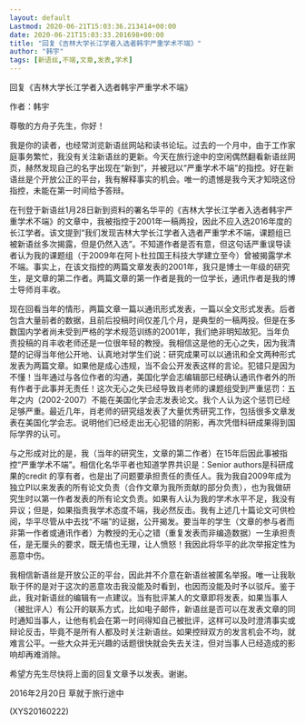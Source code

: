```yaml
---
layout: default
Lastmod: 2020-06-21T15:03:36.213414+00:00
date: 2020-06-21T15:03:33.201698+00:00
title: "回复《吉林大学长江学者入选者韩宇严重学术不端》"
author: "韩宇"
tags: [新语丝,不端,文章,发表,学术]
---
```


回复《吉林大学长江学者入选者韩宇严重学术不端》

作者：韩宇

尊敬的方舟子先生，你好！

我是你的读者，也经常浏览新语丝网站和读书论坛。过去的一个月中，由于工作家庭事务繁忙，我没有关注新语丝的更新。今天在旅行途中的空闲偶然翻看新语丝网页，赫然发现自己的名字出现在“新到”，并被冠以“严重学术不端”的指控。好在新语丝是个开放公正的平台，我有解释事实的机会。唯一的遗憾是我今天才知晓这份指控，未能在第一时间给予答辩。

在刊登于新语丝1月28日新到资料的署名华平的《吉林大学长江学者入选者韩宇严重学术不端》的文章中，我被指控于2001年一稿两投，因此不应入选2016年度的长江学者。该文提到“我们发现吉林大学长江学者入选者严重学术不端，课题组已被新语丝多次揭露，但是仍然入选”。不知道作者是否有意，但这句话严重误导读者认为我的课题组（于2009年在阿卜杜拉国王科技大学建立至今）曾被揭露学术不端。事实上，在该文指控的两篇文章发表的2001年，我只是博士一年级的研究生，是文章的第二作者。两篇文章的第一作者是我的一位学长，通讯作者是我的博士导师肖丰收。

现在回看当年的情形，两篇文章一篇以通讯形式发表，一篇以全文形式发表。后者包含大量前者的数据，且前后投稿时间仅差几个月，是典型的一稿两投。但是在多数国内学者尚未受到严格的学术规范训练的2001年，我们绝非明知故犯。当年负责投稿的肖丰收老师还是一位很年轻的教授。我相信这是他的无心之失，因为我清楚的记得当年他公开地、认真地对学生们说：研究成果可以以通讯和全文两种形式发表为两篇文章。如果他是成心违规，当不会公开发表这样的言论。犯错只是因为不懂！当年通过与各位作者的沟通，美国化学会志编辑部已经确认通讯作者外的所有作者于此事并无责任！这次无心之失已经导致肖老师的课题组受到严重惩罚：五年之内（2002-2007）不能在美国化学会志发表论文。我个人认为这个惩罚已经足够严重。最近几年，肖老师的研究组发表了大量优秀研究工作，包括很多文章发表在美国化学会志。说明他们已经走出无心犯错的阴影，再次凭借科研成果得到国际学界的认可。

与之形成对比的是，我（当年的研究生，文章的第二作者）在15年后因此事被指控“严重学术不端”。相信化名华平者也知道学界共识是：Senior authors是科研成果的credit 的享有者，也是出了问题要承担责任的责任人。我为我自2009年成为独立PI以来发表的所有论文负责（合作文章为我所贡献的部分负责），也为我做研究生时以第一作者发表的所有论文负责。如果有人认为我的学术水平不足，我没有异议；但是，如果指责我学术态度不端，我必然反击。我有上述几十篇论文可供检阅，华平尽管从中去找“不端”的证据，公开揭发。要当年的学生（文章的参与者而非第一作者或通讯作者）为教授的无心之错（重复发表而非编造数据）一生承担责任，是无厘头的要求，既无情也无理，让人愤怒！我因此将华平的此次举报定性为恶意中伤。

我相信新语丝是开放公正的平台，因此并不介意在新语丝被匿名举报。唯一让我耿耿于怀的是对于这次的恶意攻击我没能及时看到，也因而没能及时予以驳斥。鉴于此，我对新语丝的编辑有一点建议。当有批评某人的文章即将发表，如果当事人（被批评人）有公开的联系方式，比如电子邮件，新语丝是否可以在发表文章的同时通知当事人，让他有机会在第一时间得知自己被批评，这样可以及时澄清事实或辩论反击，毕竟不是所有人都及时关注新语丝。如果控辩双方的发言机会不均，就难言公平。一些大众并无兴趣的话题很快就会失去关注，但对当事人已经造成的影响却再难消除。

希望方先生尽快将上面的回复文章予以发表。谢谢。

2016年2月20日 草就于旅行途中

(XYS20160222)

